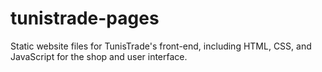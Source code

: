 # tunistrade-pages
Static website files for TunisTrade's front-end, including HTML, CSS, and JavaScript for the shop and user interface.

